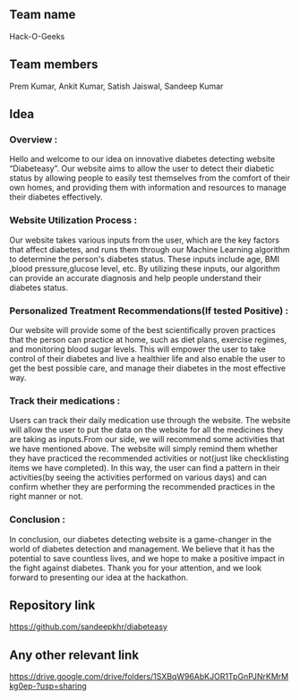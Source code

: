 ## Team name
Hack-O-Geeks
## Team members
Prem Kumar, Ankit Kumar, Satish Jaiswal, Sandeep Kumar

## Idea
### Overview :
Hello and welcome to our idea on innovative diabetes detecting website “Diabeteasy”. Our website aims to allow the user to detect their diabetic status by allowing people to easily test themselves from the comfort of their own homes, and providing them with information and resources to manage their diabetes effectively.

### Website Utilization Process : 
Our website takes various inputs from the user, which are the key factors that affect diabetes, and runs them through our Machine Learning algorithm to determine the person's diabetes status. These inputs include age, BMI ,blood pressure,glucose level, etc. By utilizing these inputs, our algorithm can provide an accurate diagnosis and help people understand their diabetes status.

### Personalized Treatment Recommendations(If tested Positive)  :
Our website will provide some of the best scientifically proven practices that the person can practice at home, such as diet plans, exercise regimes, and monitoring blood sugar levels. This will empower the user to take control of their diabetes and live a healthier life and also enable the user to get the best possible care, and manage their diabetes in the most effective way.

### Track their medications :
Users can track their daily medication use through the website. The website will allow the user to put the data on the website for all the medicines they are taking as inputs.From our side, we will recommend some activities that we have mentioned above. The website will simply remind them whether they have practiced the recommended activities or not(just like checklisting items we have completed). In this way, the user can find a pattern in their activities(by seeing the activities performed on various days) and can confirm whether they are performing the recommended practices in the right manner or not.

### Conclusion :
In conclusion, our diabetes detecting website is a game-changer in the world of diabetes detection and management. We believe that it has the potential to save countless lives, and we hope to make a positive impact in the fight against diabetes. Thank you for your attention, and we look forward to presenting our idea at the hackathon.

## Repository link
https://github.com/sandeepkhr/diabeteasy

## Any other relevant link
https://drive.google.com/drive/folders/1SXBqW96AbKJOR1TpGnPJNrKMrMkg0ep-?usp=sharing
